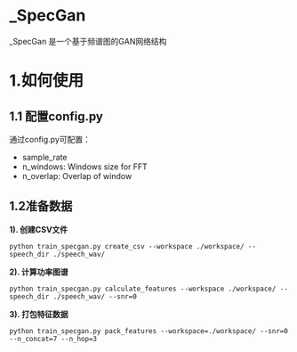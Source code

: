 # _SpecGan

_SpecGan 是一个基于频谱图的GAN网络结构

# 1.如何使用

## 1.1 配置config.py

通过config.py可配置：

- sample_rate
- n_windows: Windows size for FFT
- n_overlap: Overlap of window

## 1.2准备数据

**1). 创建CSV文件**

`python train_specgan.py create_csv --workspace ./workspace/ --speech_dir ./speech_wav/`

**2). 计算功率图谱**

`python train_specgan.py calculate_features --workspace ./workspace/ --speech_dir ./speech_wav/ --snr=0`

**3). 打包特征数据**

`python train_specgan.py pack_features --workspace=./workspace/ --snr=0 --n_concat=7 --n_hop=3`

